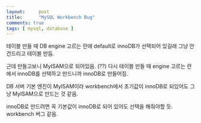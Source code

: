 ```yaml
---
layout:     post
title:      "MySQL Workbench Bug"
comments: true
tags: [ mysql, database ]
---
```


테이블 만들 때 DB engine 고르는 란에 default로 innoDB가 선택되어 있길래 그냥 안 건드리고 테이블 만듬.

근데 만들고보니 MyISAM으로 되어있음. (??)
다시 테이블 만들 때 engine 고르는 란에서 innoDB를 선택하고 만드니까 innoDB로 만들어짐.

DB 서버 기본 엔진이 MyISAM이라 workbench에서 초기값이 innoDB로 되있어도 그냥 MyISAM으로 만드는 것 같음.

innoDB로 만드려면 꼭 기본값이 innoDB로 되어 있어도 선택을 해줘야할 듯.
workbench 버그 같음.
